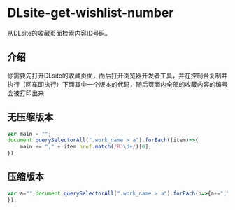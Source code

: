 # DLsite-get-wishlist-number
从DLsite的收藏页面检索内容ID号码。

## 介绍
你需要先打开DLsite的收藏页面，而后打开浏览器开发者工具，并在控制台复制并执行（回车即执行）下面其中一个版本的代码，随后页面内全部的收藏内容的编号会被打印出来

## 无压缩版本
```javascript
var main = "";
document.querySelectorAll(".work_name > a").forEach((item)=>{
	main += "," + item.href.match(/RJ\d+/)[0];
});
```

## 压缩版本
```javascript
var a="";document.querySelectorAll(".work_name > a").forEach(b=>{a+=","+b.href.match(/RJ\d+/)[0]});console.log(a)
});
```
